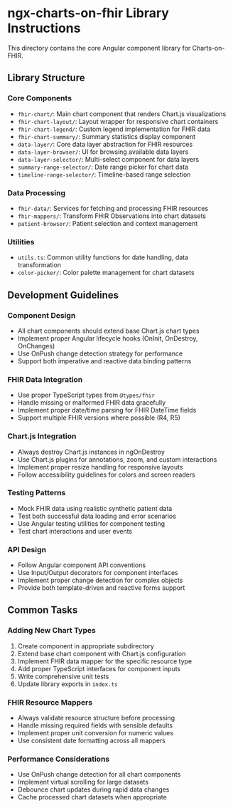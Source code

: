 # ngx-charts-on-fhir Library Instructions

This directory contains the core Angular component library for Charts-on-FHIR.

## Library Structure

### Core Components

- `fhir-chart/`: Main chart component that renders Chart.js visualizations
- `fhir-chart-layout/`: Layout wrapper for responsive chart containers
- `fhir-chart-legend/`: Custom legend implementation for FHIR data
- `fhir-chart-summary/`: Summary statistics display component
- `data-layer/`: Core data layer abstraction for FHIR resources
- `data-layer-browser/`: UI for browsing available data layers
- `data-layer-selector/`: Multi-select component for data layers
- `summary-range-selector/`: Date range picker for chart data
- `timeline-range-selector/`: Timeline-based range selection

### Data Processing

- `fhir-data/`: Services for fetching and processing FHIR resources
- `fhir-mappers/`: Transform FHIR Observations into chart datasets
- `patient-browser/`: Patient selection and context management

### Utilities

- `utils.ts`: Common utility functions for date handling, data transformation
- `color-picker/`: Color palette management for chart datasets

## Development Guidelines

### Component Design

- All chart components should extend base Chart.js chart types
- Implement proper Angular lifecycle hooks (OnInit, OnDestroy, OnChanges)
- Use OnPush change detection strategy for performance
- Support both imperative and reactive data binding patterns

### FHIR Data Integration

- Use proper TypeScript types from `@types/fhir`
- Handle missing or malformed FHIR data gracefully
- Implement proper date/time parsing for FHIR DateTime fields
- Support multiple FHIR versions where possible (R4, R5)

### Chart.js Integration

- Always destroy Chart.js instances in ngOnDestroy
- Use Chart.js plugins for annotations, zoom, and custom interactions
- Implement proper resize handling for responsive layouts
- Follow accessibility guidelines for colors and screen readers

### Testing Patterns

- Mock FHIR data using realistic synthetic patient data
- Test both successful data loading and error scenarios
- Use Angular testing utilities for component testing
- Test chart interactions and user events

### API Design

- Follow Angular component API conventions
- Use Input/Output decorators for component interfaces
- Implement proper change detection for complex objects
- Provide both template-driven and reactive forms support

## Common Tasks

### Adding New Chart Types

1. Create component in appropriate subdirectory
2. Extend base chart component with Chart.js configuration
3. Implement FHIR data mapper for the specific resource type
4. Add proper TypeScript interfaces for component inputs
5. Write comprehensive unit tests
6. Update library exports in `index.ts`

### FHIR Resource Mappers

- Always validate resource structure before processing
- Handle missing required fields with sensible defaults
- Implement proper unit conversion for numeric values
- Use consistent date formatting across all mappers

### Performance Considerations

- Use OnPush change detection for all chart components
- Implement virtual scrolling for large datasets
- Debounce chart updates during rapid data changes
- Cache processed chart datasets when appropriate
